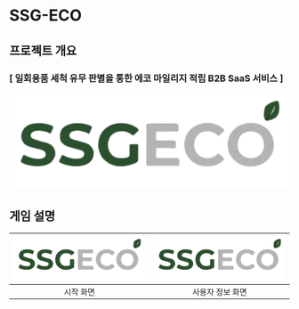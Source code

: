
# SSG-ECO

## 프로젝트 개요
### [ 일회용품 세척 유무 판별을 통한 에코 마일리지 적립 B2B SaaS 서비스 ]
![alt text](SSS-removebg-preview.png)


## 게임 설명
|![alt text](SSS-removebg-preview-1.png)|![alt text](SSS-removebg-preview-2.png)|
|:---:|:---:|
|시작 화면|사용자 정보 화면|


